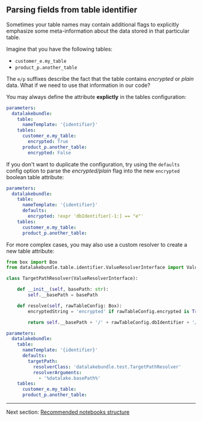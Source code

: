 ## Parsing fields from table identifier

Sometimes your table names may contain additional flags to explicitly emphasize some meta-information about the data stored in that particular table.

Imagine that you have the following tables:

* `customer_e.my_table`
* `product_p.another_table`

The `e/p` suffixes describe the fact that the table contains *encrypted* or *plain* data. What if we need to use that information in our code?

You may always define the attribute **explictly** in the tables configuration: 

```yaml
parameters:
  datalakebundle:
    table:
      nameTemplate: '{identifier}'
    tables:
      customer_e.my_table:
        encrypted: True
      product_p.another_table:
        encrypted: False
```

If you don't want to duplicate the configuration, try using the `defaults` config option to parse the *encrypted/plain* flag into the new `encrypted` boolean table attribute: 

```yaml
parameters:
  datalakebundle:
    table:
      nameTemplate: '{identifier}'
      defaults:
        encrypted: !expr 'dbIdentifier[-1:] == "e"'
    tables:
      customer_e.my_table:
      product_p.another_table:
```

For more complex cases, you may also use a custom resolver to create a new table attribute:

```python
from box import Box
from datalakebundle.table.identifier.ValueResolverInterface import ValueResolverInterface

class TargetPathResolver(ValueResolverInterface):

    def __init__(self, basePath: str):
        self.__basePath = basePath

    def resolve(self, rawTableConfig: Box):
        encryptedString = 'encrypted' if rawTableConfig.encrypted is True else 'plain'

        return self.__basePath + '/' + rawTableConfig.dbIdentifier + '/' + encryptedString + '/' + rawTableConfig.tableIdentifier + '.delta'
```

```yaml
parameters:
  datalakebundle:
    table:
      nameTemplate: '{identifier}'
      defaults:
        targetPath:
          resolverClass: 'datalakebundle.test.TargetPathResolver'
          resolverArguments:
            - '%datalake.basePath%'
    tables:
      customer_e.my_table:
      product_p.another_table:
```

___

Next section: [Recommended notebooks structure](structure.md)

